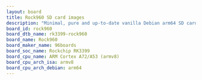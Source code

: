 ```yaml
---
layout: board
title: Rock960 SD card images
description: "Minimal, pure and up-to-date vanilla Debian arm64 SD card images for Rock960 by 96boards, SoC: Rockchip RK3399, CPU ISA: armv8"
board_id: rock960
board_dtb_name: rk3399-rock960
board_name: Rock960
board_maker_name: 96boards
board_soc_name: Rockchip RK3399
board_cpu_name: ARM Cortex A72/A53 (armv8)
board_cpu_arch_isa: armv8
board_cpu_arch_debian: arm64
---
```

